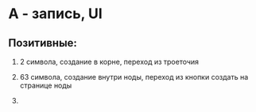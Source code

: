 # А - запись, UI

## Позитивные:

1. 2 символа, создание в корне, переход из троеточия

2. 63 символа, создание внутри ноды, переход из кнопки создать на странице ноды

3. 